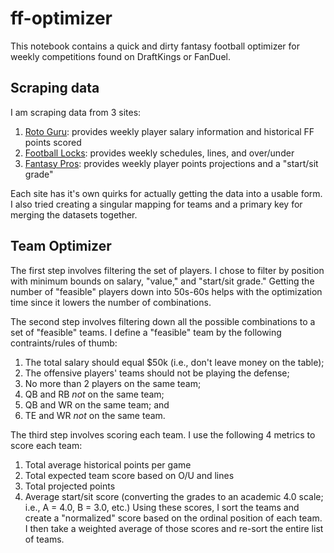 # ff-optimizer

This notebook contains a quick and dirty fantasy football optimizer for weekly competitions found on DraftKings or FanDuel.

## Scraping data
I am scraping data from 3 sites:

1. [Roto Guru](http://rotoguru1.com/): provides weekly player salary information and historical FF points scored
2. [Football Locks](http://www.footballlocks.com/): provides weekly schedules, lines, and over/under
3. [Fantasy Pros](https://www.fantasypros.com/): provides weekly player points projections and a "start/sit grade"

Each site has it's own quirks for actually getting the data into a usable form. I also tried creating a singular mapping for teams and a primary key for merging the datasets together.

## Team Optimizer

The first step involves filtering the set of players. I chose to filter by position with minimum bounds on salary, "value," and "start/sit grade." Getting the number of "feasible" players down into 50s-60s helps with the optimization time since it lowers the number of combinations.

The second step involves filtering down all the possible combinations to a set of "feasible" teams. I define a "feasible" team by the following contraints/rules of thumb:
1. The total salary should equal $50k (i.e., don't leave money on the table);
2. The offensive players' teams should not be playing the defense;
3. No more than 2 players on the same team;
4. QB and RB *not* on the same team;
5. QB and WR on the same team; and
6. TE and WR *not* on the same team.

The third step involves scoring each team. I use the following 4 metrics to score each team:
1. Total average historical points per game
2. Total expected team score based on O/U and lines
3. Total projected points
4. Average start/sit score (converting the grades to an academic 4.0 scale; i.e., A = 4.0, B = 3.0, etc.)
Using these scores, I sort the teams and create a "normalized" score based on the ordinal position of each team. I then take a weighted average of those scores and re-sort the entire list of teams.
